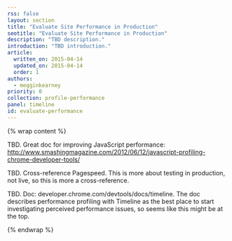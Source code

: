 ```yaml
---
rss: false
layout: section
title: "Evaluate Site Performance in Production"
seotitle: "Evaluate Site Performance in Production"
description: "TBD description."
introduction: "TBD introduction."
article:
  written_on: 2015-04-14
  updated_on: 2015-04-14
  order: 1
authors:
  - megginkearney
priority: 0
collection: profile-performance
panel: timeline
id: evaluate-performance
---
```


{% wrap content %}

TBD. Great doc for improving JavaScript performance: http://www.smashingmagazine.com/2012/06/12/javascript-profiling-chrome-developer-tools/ 

TBD. Cross-reference Pagespeed. This is more about testing in production, not live, so this is more a cross-reference.

TBD. Doc: developer.chrome.com/devtools/docs/timeline. The doc describes performance profiling with Timeline as the best place to start investigating perceived performance issues, so seems like this might be at the top.

{% endwrap %}